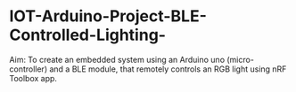 # IOT-Arduino-Project-BLE-Controlled-Lighting-
Aim: To create an embedded system using an Arduino uno (micro-controller) and a BLE module, that remotely controls an RGB light using nRF Toolbox app.
